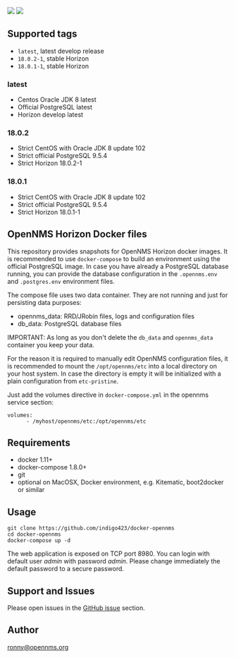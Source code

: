[![](https://images.microbadger.com/badges/image/indigo/docker-opennms.svg)](http://microbadger.com/images/indigo/docker-opennms "Get your own image badge on microbadger.com")
[![](https://images.microbadger.com/badges/version/indigo/docker-opennms.svg)](http://microbadger.com/images/indigo/docker-opennms "Get your own version badge on microbadger.com")

## Supported tags

* `latest`, latest develop release
* `18.0.2-1`, stable Horizon
* `18.0.1-1`, stable Horizon

### latest

* Centos Oracle JDK 8 latest
* Official PostgreSQL latest
* Horizon develop latest

### 18.0.2

* Strict CentOS with Oracle JDK 8 update 102
* Strict official PostgreSQL 9.5.4
* Strict Horizon 18.0.2-1

### 18.0.1

* Strict CentOS with Oracle JDK 8 update 102
* Strict official PostgreSQL 9.5.4
* Strict Horizon 18.0.1-1


## OpenNMS Horizon Docker files

This repository provides snapshots for OpenNMS Horizon docker images.
It is recommended to use `docker-compose` to build an environment using the official PostgreSQL image.
In case you have already a PostgreSQL database running, you can provide the database configuration in the `.opennms.env` and `.postgres.env` environment files.

The compose file uses two data container. They are not running and just for persisting data purposes:

* opennms_data: RRD/JRobin files, logs and configuration files
* db_data: PostgreSQL database files

IMPORTANT:
As long as you don't delete the `db_data` and `opennms_data` container you keep your data.

For the reason it is required to manually edit OpenNMS configuration files, it is recommended to mount the `/opt/opennms/etc` into a local directory on your host system. In case the directory is empty it will be initialized with a plain configuration from `etc-pristine`.

Just add the volumes directive in `docker-compose.yml` in the opennms service section:
```
volumes:
      - /myhost/opennms/etc:/opt/opennms/etc
```

## Requirements

* docker 1.11+
* docker-compose 1.8.0+
* git
* optional on MacOSX, Docker environment, e.g. Kitematic, boot2docker or similar

## Usage

```
git clone https://github.com/indigo423/docker-opennms
cd docker-opennms
docker-compose up -d
```

The web application is exposed on TCP port 8980. You can login with default user *admin* with password *admin*. Please change immediately the default password to a secure password.

## Support and Issues

Please open issues in the [GitHub issue](https://github.com/indigo423/docker-opennms) section.

## Author

ronny@opennms.org
